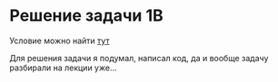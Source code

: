 # Решение задачи 1B

Условие можно найти [тут](https://contest.yandex.ru/contest/28699/problems/B/)

Для решения задачи я подумал, написал код, да и вообще задачу разбирали на лекции уже...

